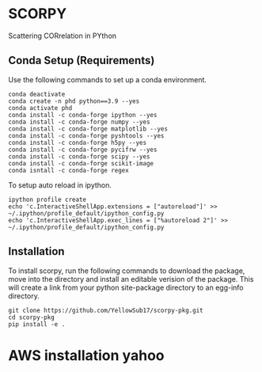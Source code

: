 # SCORPY



Scattering CORrelation in PYthon 


## Conda Setup (Requirements)

Use the following commands to set up a conda environment.

    conda deactivate
    conda create -n phd python==3.9 --yes
    conda activate phd
    conda install -c conda-forge ipython --yes
    conda install -c conda-forge numpy --yes
    conda install -c conda-forge matplotlib --yes
    conda install -c conda-forge pyshtools --yes
    conda install -c conda-forge h5py --yes
    conda install -c conda-forge pycifrw --yes
    conda install -c conda-forge scipy --yes
    conda install -c conda-forge scikit-image
    conda isntall -c conda-forge regex

To setup auto reload in ipython.

    ipython profile create
    echo 'c.InteractiveShellApp.extensions = ["autoreload"]' >> ~/.ipython/profile_default/ipython_config.py
    echo 'c.InteractiveShellApp.exec_lines = ["%autoreload 2"]' >> ~/.ipython/profile_default/ipython_config.py

    
## Installation 

To install scorpy, run the following commands to download the package, move into the directory and install an editable verision of the package.
This will create a link from your python site-package directory to an egg-info directory.

    git clone https://github.com/YellowSub17/scorpy-pkg.git
    cd scorpy-pkg
    pip install -e .




# AWS installation yahoo

